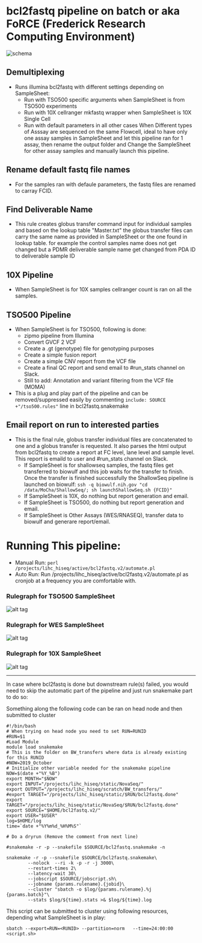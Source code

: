 # bcl2fastq pipeline on batch or aka FoRCE (Frederick Research Computing Environment)

![schema](rulegraphs/bcl2fastq.png)

## Demultiplexing
- Runs illumina bcl2fastq with different settings depending on SampleSheet:
	- Run with TSO500 specific arguments when SampleSheet is from TSO500 experiments
	- Run with 10X cellranger mkfastq wrapper when SampleSheet is 10X Single Cell 
	- Run with default parameters in all other cases
		When Different types of Asssay are sequenced on the same Flowcell, ideal to have only one assay samples in SampleSheet and let this pipeline ran for 1 assay, then rename the output folder and Change the SampleSheet for other assay samples and manually launch this pipeline.
## Rename default fastq file names
- For the samples ran with defaule parameters, the fastq files are renamed to carray FCID.
## Find Deliverable Name
- This rule creates globus transfer command input for individual samples and based on the lookup table "Master.txt" the globus transfer files can carry the same name as provided in SampleSheet or the one found in lookup table. for example the control samples name does not get changed but a PDMR deliverable sample name get changed from PDA ID to deliverable sample ID
## 10X Pipeline
- When SampleSheet is for 10X samples cellranger count is ran on all the samples.
## TSO500 Pipeline
- When SampleSheet is for TSO500, following is done:
	- zipmo pipeline from Illumina
	- Convert GVCF 2 VCF
	- Create a .gt (genotype) file for genotyping purposes
	- Create a simple fusion report
	- Create a simple CNV report from the VCF file
	- Create a final QC report and send email to #run_stats channel on Slack.
	- Still to add: Annotation and variant filtering from the VCF file (MOMA)	
- This is a plug and play part of the pipeline and can be removed/suppressed easily by commenting `include: SOURCE +"/tso500.rules"` line in bcl2fastq.snakemake
## Email report on run to interested parties
- This is the final rule, globus transfer individual files are concatenated to one and a globus transfer is requested. It also parses the html output from bcl2fastq to create a report at FC level, lane level and sample level. This report is emaild to user and #run_stats channel on Slack.
	- If SampleSheet is for shallowseq samples, the fastq files get transferred to biowulf and this job waits for the transfer to finish. Once the transfer is finished successfully the ShallowSeq pipeline is launched on biowulf:
		`ssh -q biowulf.nih.gov "cd /data/MoCha/ShallowSeq/; sh launchShallowSeq.sh {FCID}"`
	- If SampleSheet is 10X, do nothing but report generation and email.
	- If SampleSheet is TSO500, do nothing but report generation and email.
	- If SampleSheet is Other Assays (WES/RNASEQ), transfer data to biowulf and generare report/email.
# Running This pipeline:
- Manual Run:
	`perl /projects/lihc_hiseq/active/bcl2fastq.v2/automate.pl`
- Auto Run:
	Run /projects/lihc_hiseq/active/bcl2fastq.v2/automate.pl as cronjob at a frequency you are comfortable with. 


### Rulegraph for TSO500 SampleSheet
![alt tag](rulegraphs/TSO500_rulegraph.png)

### Rulegraph for WES SampleSheet
![alt tag](rulegraphs/WES_rulegraph.png)

### Rulegraph for 10X SampleSheet
![alt tag](rulegraphs/10X_rulegraph.png)

------------------------------------------------------------------------

In case where bcl2fastq is done but downstream rule(s) failed, you would need to skip the automatic part of the pipeline and just run snakemake part to do so:	

Something along the following code can be ran on head node and then submitted to cluster	
```
#!/bin/bash
# When trying on head node you need to set RUN=RUNID
#RUN=$1
#Load Module 
module load snakemake
# This is the folder on BW_transfers where data is already existing for this RUNID
#NOW=2019_October
# Initialize other variable needed for the snakemake pipeline
NOW=$(date +"%Y_%B")
export MONTH="$NOW"
export INPUT="/projects/lihc_hiseq/static/NovaSeq/"
export OUTPUT="/projects/lihc_hiseq/scratch/BW_transfers/"
#export TARGET="/projects/lihc_hiseq/static/$RUN/bcl2fastq.done"
export TARGET="/projects/lihc_hiseq/static/NovaSeq/$RUN/bcl2fastq.done"
export SOURCE="$HOME/bcl2fastq.v2/"
export USER="$USER"
log=$HOME/log
time=`date +"%Y%m%d_%H%M%S"`

# Do a dryrun (Remove the comment from next line)

#snakemake -r -p --snakefile $SOURCE/bcl2fastq.snakemake -n

snakemake -r -p --snakefile $SOURCE/bcl2fastq.snakemake\
        --nolock  --ri -k -p -r -j 3000\
        --restart-times 2\
        --latency-wait 30\
        --jobscript $SOURCE/jobscript.sh\
        --jobname {params.rulename}.{jobid}\
        --cluster "sbatch -o $log/{params.rulename}.%j  {params.batch}"\
        --stats $log/${time}.stats >& $log/${time}.log
```
This script can be submitted to cluster using following resources, depending what SampleSheet is in play:
```
sbatch --export=RUN=<RUNID> --partition=norm   --time=24:00:00 <script.sh>
```

